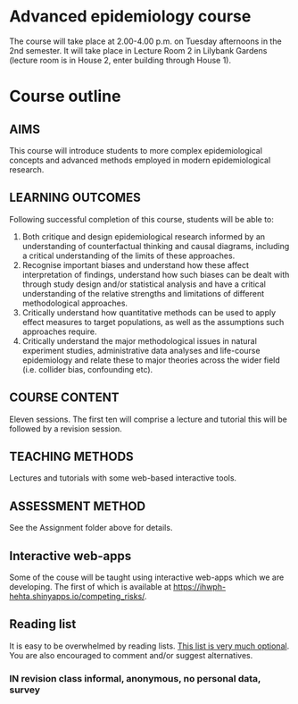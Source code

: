 # Advanced epidemiology course

The course will take place at 2.00-4.00 p.m. on Tuesday afternoons in the 2nd semester.
It will take place in Lecture Room 2 in Lilybank Gardens (lecture room is in House 2, enter building through House 1).

# Course outline

## AIMS
This course will introduce students to more complex epidemiological concepts and advanced methods employed in modern epidemiological research.

## LEARNING OUTCOMES
Following successful completion of this course, students will be able to:

1.	Both critique and design epidemiological research informed by an understanding of counterfactual thinking and causal diagrams, including a critical understanding of the limits of these approaches.
2.	Recognise important biases and understand how these affect interpretation of findings, understand how such biases can be dealt with through study design and/or statistical analysis and have a critical understanding of the relative strengths and limitations of different methodological approaches.
3.	Critically understand how quantitative methods can be used to apply effect measures to target populations, as well as the assumptions such approaches require.
4.	Critically understand the major methodological issues in natural experiment studies, administrative data analyses and life-course epidemiology and relate these to major theories across the wider field (i.e. collider bias, confounding etc).

## COURSE CONTENT
Eleven sessions. The first ten will comprise a lecture and tutorial this will be followed by a revision session.

## TEACHING METHODS
Lectures and tutorials with some web-based interactive tools.

## ASSESSMENT METHOD
See the Assignment folder above for details.


## Interactive web-apps
Some of the couse will be taught using interactive web-apps which we are developing. The first of which is available at https://ihwph-hehta.shinyapps.io/competing_risks/.

## Reading list

It is easy to be overwhelmed by reading lists. [This list is very much optional](https://docs.google.com/document/d/1eqVzqYM6ozlrt5I_4aqqe6OIR6OV6EJ8G6Tg1lBaQ4Q/edit?usp=sharing). You are also encouraged to comment and/or suggest alternatives.

### IN revision class informal, anonymous, no personal data, survey

